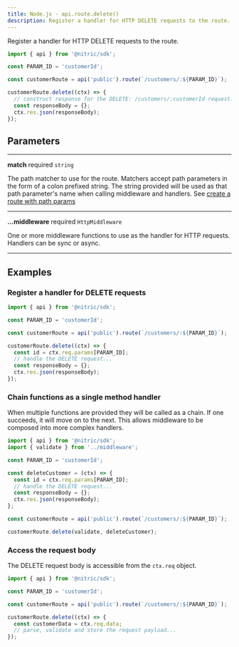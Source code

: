 ```yaml
---
title: Node.js - api.route.delete()
description: Register a handler for HTTP DELETE requests to the route.
---
```


Register a handler for HTTP DELETE requests to the route.

```javascript
import { api } from '@nitric/sdk';

const PARAM_ID = 'customerId';

const customerRoute = api('public').route(`/customers/:${PARAM_ID}`);

customerRoute.delete((ctx) => {
  // construct response for the DELETE: /customers/:customerId request...
  const responseBody = {};
  ctx.res.json(responseBody);
});
```

## Parameters

---

**match** required `string`

The path matcher to use for the route. Matchers accept path parameters in the form of a colon prefixed string. The string provided will be used as that path parameter's name when calling middleware and handlers. See [create a route with path params](#create-a-route-with-path-params)

---

**...middleware** required `HttpMiddleware`

One or more middleware functions to use as the handler for HTTP requests. Handlers can be sync or async.

---

## Examples

### Register a handler for DELETE requests

```javascript
import { api } from '@nitric/sdk';

const PARAM_ID = 'customerId';

const customerRoute = api('public').route(`/customers/:${PARAM_ID}`);

customerRoute.delete((ctx) => {
  const id = ctx.req.params[PARAM_ID];
  // handle the DELETE request...
  const responseBody = {};
  ctx.res.json(responseBody);
});
```

### Chain functions as a single method handler

When multiple functions are provided they will be called as a chain. If one succeeds, it will move on to the next. This allows middleware to be composed into more complex handlers.

```javascript
import { api } from '@nitric/sdk';
import { validate } from '../middleware';

const PARAM_ID = 'customerId';

const deleteCustomer = (ctx) => {
  const id = ctx.req.params[PARAM_ID];
  // handle the DELETE request...
  const responseBody = {};
  ctx.res.json(responseBody);
};

const customerRoute = api('public').route(`/customers/:${PARAM_ID}`);

customerRoute.delete(validate, deleteCustomer);
```

### Access the request body

The DELETE request body is accessible from the `ctx.req` object.

```javascript
import { api } from '@nitric/sdk';

const PARAM_ID = 'customerId';

const customerRoute = api('public').route(`/customers/:${PARAM_ID}`);

customerRoute.delete((ctx) => {
  const customerData = ctx.req.data;
  // parse, validate and store the request payload...
});
```
